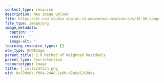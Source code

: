 ```yaml
---
content_type: resource
description: New image Upload
file: https://ol-ocw-studio-app-qa.s3.amazonaws.com/courses/16-90-computational-methods-in-aerospace-engineering-spring-2014/be79de8afd6a24481e8bd7a8e5263dae_T_collocation.png
file_type: image/png
image_metadata:
  caption: ''
  credit: ''
  image-alt: ''
learning_resource_types: []
ocw_type: OCWImage
parent_title: 2.8 Method of Weighted Residuals
parent_type: CourseSection
resourcetype: Image
title: T_collocation.png
uid: be79de8a-fd6a-2448-1e8b-d7a8e5263dae
---
```

